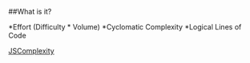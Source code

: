 ##What is it?

*Effort (Difficulty * Volume)
*Cyclomatic Complexity
*Logical Lines of Code

[JSComplexity](http://jscomplexity.org/)
